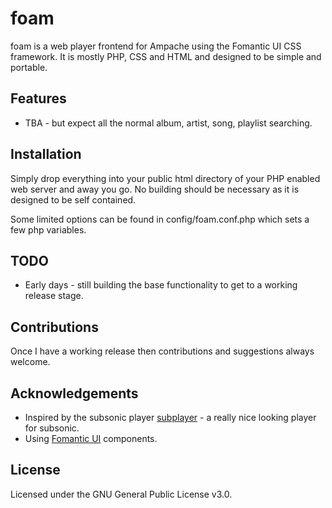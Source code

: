 # foam

foam is a web player frontend for Ampache using the Fomantic UI CSS framework. It is mostly PHP, CSS and HTML and designed to be simple and portable.

## Features

- TBA - but expect all the normal album, artist, song, playlist searching.

## Installation
Simply drop everything into your public html directory of your PHP enabled web server and away you go. No building should be necessary as it is designed to be self contained.

Some limited options can be found in config/foam.conf.php which sets a few php variables.

## TODO
- Early days - still building the base functionality to get to a working release stage.

## Contributions
Once I have a working release then contributions and suggestions always welcome.

## Acknowledgements
- Inspired by the subsonic player [subplayer](https://github.com/peguerosdc/subplayer) - a really nice looking player for subsonic.
- Using [Fomantic UI](https://github.com/fomantic/Fomantic-UI) components.

## License

Licensed under the GNU General Public License v3.0.
